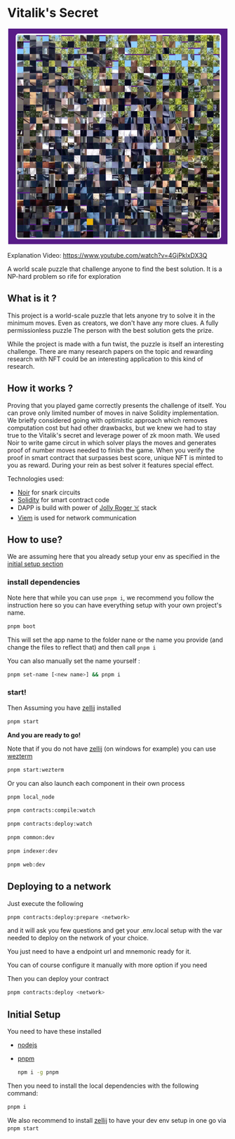 # Vitalik's Secret

<p align="center">
  <a href="https://vitalik-secret.vercel.app">
    <img src="docs/public/screenshot32x32.png" alt="Vitalik's Secret Logo" width="500">
  </a>
</p>

Explanation Video: https://www.youtube.com/watch?v=4GjPklxDX3Q

A world scale puzzle that challenge anyone to find the best solution. It is a NP-hard problem so rife for exploration

## What is it ?

This project is a world-scale puzzle that lets anyone try to solve it in the minimum moves. Even as creators, we don't have any more clues. A fully permissionless puzzle
The person with the best solution gets the prize.

While the project is made with a fun twist, the puzzle is itself an interesting challenge. There are many research papers on the topic and rewarding research with NFT could be an interesting application to this kind of research.

## How it works ?

Proving that you played game correctly presents the challenge of itself. You can prove only limited number of moves in naive Solidity implementation.
We brielfy considered going with optimistic approach which removes computation cost but had other drawbacks, but we knew we had to stay true to the Vitalik's secret and leverage power of zk moon math.
We used Noir to write game circut in which solver plays the moves and generates proof of number moves needed to finish the game.
When you verify the proof in smart contract that surpasses best score, unique NFT is minted to you as reward.
During your rein as best solver it features special effect.

Technologies used:

- [Noir](https://noir-lang.org/) for snark circuits
- [Solidity](https://soliditylang.org/) for smart contract code
- DAPP is build with power of [Jolly Roger ☠️](https://jolly-roger.eth.limo) stack
- [Viem](https://viem.sh/) is used for network communication

## How to use?

We are assuming here that you already setup your env as specified in the [initial setup section](#initial-setup)

### install dependencies

Note here that while you can use `pnpm i`, we recommend you follow the instruction here so you can have everything setup with your own project's name.

```bash
pnpm boot
```

This will set the app name to the folder nane or the name you provide (and change the files to reflect that) and then call `pnpm i`

You can also manually set the name yourself :

```bash
pnpm set-name [<new name>] && pnpm i
```

### start!

Then Assuming you have [zellij](https://zellij.dev/) installed

```bash
pnpm start
```

**And you are ready to go!**

Note that if you do not have [zellij](https://zellij.dev/) (on windows for example) you can use [wezterm](https://wezfurlong.org/wezterm/index.html)

```bash
pnpm start:wezterm
```

Or you can also launch each component in their own process

```bash
pnpm local_node
```

```bash
pnpm contracts:compile:watch
```

```bash
pnpm contracts:deploy:watch
```

```bash
pnpm common:dev
```

```bash
pnpm indexer:dev
```

```bash
pnpm web:dev
```

## Deploying to a network

Just execute the following

```bash
pnpm contracts:deploy:prepare <network>
```

and it will ask you few questions and get your .env.local setup with the var needed to deploy on the network of your choice.

You just need to have a endpoint url and mnemonic ready for it.

You can of course configure it manually with more option if you need

Then you can deploy your contract

```bash
pnpm contracts:deploy <network>
```

## Initial Setup

You need to have these installed

- [nodejs](https://nodejs.org/en)

- [pnpm](https://pnpm.io/)

  ```bash
  npm i -g pnpm
  ```

Then you need to install the local dependencies with the following command:

```bash
pnpm i
```

We also recommend to install [zellij](https://zellij.dev/) to have your dev env setup in one go via `pnpm start`
